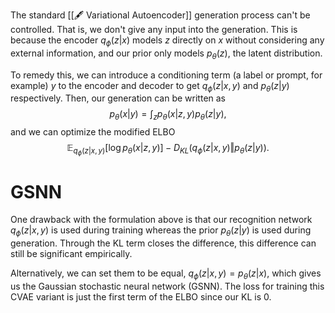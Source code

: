 The standard [[🖋️ Variational Autoencoder]] generation process can't be controlled. That is, we don't give any input into the generation. This is because the encoder $q_\phi(z \vert x)$ models $z$ directly on $x$ without considering any external information, and our prior only models $p_\theta(z)$, the latent distribution.

To remedy this, we can introduce a conditioning term (a label or prompt, for example) $y$ to the encoder and decoder to get $q_\phi(z \vert x, y)$ and $p_\theta(z \vert y)$ respectively. Then, our generation can be written as 
$$
p_\theta(x \vert y) = \int_z p_\theta(x \vert z, y) p_\theta(z \vert y),
$$
 and we can optimize the modified ELBO 
$$
\mathbb{E}_{q_\phi(z \vert x, y)}[\log p_\theta(x \vert z, y)] - D_{KL}(q_\phi(z \vert x, y) \Vert p_\theta(z \vert y)).
$$


# GSNN
One drawback with the formulation above is that our recognition network $q_\phi(z \vert x, y)$ is used during training whereas the prior $p_\theta(z \vert y)$ is used during generation. Through the KL term closes the difference, this difference can still be significant empirically.

Alternatively, we can set them to be equal, $q_\phi(z \vert x, y) = p_\theta(z \vert x)$, which gives us the Gaussian stochastic neural network (GSNN). The loss for training this CVAE variant is just the first term of the ELBO since our KL is $0$.